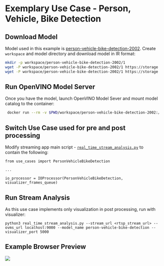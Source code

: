 # Exemplary Use Case - Person, Vehicle, Bike Detection

## Download Model

Model used in this example is [person-vehicle-bike-detection-2002](https://docs.openvino.ai/2023.2/omz_models_model_person_vehicle_bike_detection_2002.html).
Create `workspace` and model directory and download model in IR format:
```bash
mkdir -p workspace/person-vehicle-bike-detection-2002/1
wget -P workspace/person-vehicle-bike-detection-2002/1 https://storage.openvinotoolkit.org/repositories/open_model_zoo/2022.1/models_bin/2/person-vehicle-bike-detection-2002/FP32/person-vehicle-bike-detection-2002.bin
wget -P workspace/person-vehicle-bike-detection-2002/1 https://storage.openvinotoolkit.org/repositories/open_model_zoo/2022.1/models_bin/2/person-vehicle-bike-detection-2002/FP32/person-vehicle-bike-detection-2002.xml
```

## Run OpenVINO Model Server

Once you have the model, launch OpenVINO Model Sever and mount model catalog to the container:

```bash
 docker run --rm -v $PWD/workspace/person-vehicle-bike-detection-2002:/model -p 9000:9000 openvino/model_server:latest --model_path /model --model_name person-vehicle-bike-detection --layout NHWC:NCHW --shape auto --port 9000 
```

## Switch Use Case used for pre and post processing

Modify streaming app main script - [`real_time_stream_analysis.py`](https://github.com/openvinotoolkit/model_server/blob/main/demos/real_time_stream_analysis/python/real_time_stream_analysis.py) to contain the following:

```
from use_cases import PersonVehicleBikeDetection

...

io_processor = IOProcessor(PersonVehicleBikeDetection, visualizer_frames_queue)
```

## Run Stream Analysis

As this use case implements only visualization in post processing, run with visualizer:

```
python3 real_time_stream_analysis.py --stream_url <rtsp_stream_url> --ovms_url localhost:9000 --model_name person-vehicle-bike-detection --visualizer_port 5000
```

## Example Browser Preview

<img src="https://github.com/openvinotoolkit/model_server/blob/main/demos/real_time_stream_analysis/python/assets/visualizer_example_browser.gif">